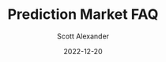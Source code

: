 ---
layout: podcast
title: "Prediction Market FAQ"
author: Scott Alexander
description: https://astralcodexten.substack.com/p/prediction-market-faq
date: 2022-12-20
length: 16454217
duration: 4113
guid: prediction-market-faq
---